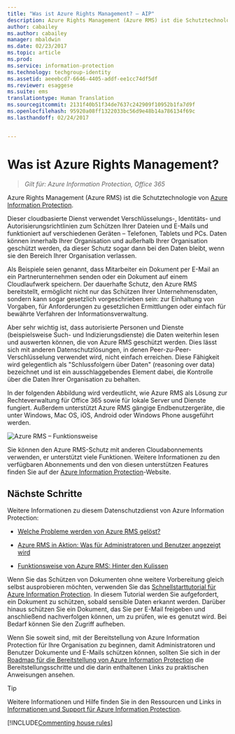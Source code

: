 ```yaml
---
title: "Was ist Azure Rights Management? – AIP"
description: Azure Rights Management (Azure RMS) ist die Schutztechnologie von Azure Information Protection.
author: cabailey
ms.author: cabailey
manager: mbaldwin
ms.date: 02/23/2017
ms.topic: article
ms.prod: 
ms.service: information-protection
ms.technology: techgroup-identity
ms.assetid: aeeebcd7-6646-4405-addf-ee1cc74df5df
ms.reviewer: esaggese
ms.suite: ems
translationtype: Human Translation
ms.sourcegitcommit: 2131f40b51f34de7637c242909f10952b1fa7d9f
ms.openlocfilehash: 95920a08ff1322033bc56d9e48b14a786134f69c
ms.lasthandoff: 02/24/2017


---
```


# <a name="what-is-azure-rights-management"></a>Was ist Azure Rights Management?

>*Gilt für: Azure Information Protection, Office 365*


Azure Rights Management (Azure RMS) ist die Schutztechnologie von [Azure Information Protection](what-is-information-protection.md).

Dieser cloudbasierte Dienst verwendet Verschlüsselungs-, Identitäts- und Autorisierungsrichtlinien zum Schützen Ihrer Dateien und E-Mails und funktioniert auf verschiedenen Geräten – Telefonen, Tablets und PCs. Daten können innerhalb Ihrer Organisation und außerhalb Ihrer Organisation geschützt werden, da dieser Schutz sogar dann bei den Daten bleibt, wenn sie den Bereich Ihrer Organisation verlassen.

Als Beispiele seien genannt, dass Mitarbeiter ein Dokument per E-Mail an ein Partnerunternehmen senden oder ein Dokument auf einem Cloudlaufwerk speichern. Der dauerhafte Schutz, den Azure RMS bereitstellt, ermöglicht nicht nur das Schützen Ihrer Unternehmensdaten, sondern kann sogar gesetzlich vorgeschrieben sein: zur Einhaltung von Vorgaben, für Anforderungen zu gesetzlichen Ermittlungen oder einfach für bewährte Verfahren der Informationsverwaltung.

Aber sehr wichtig ist, dass autorisierte Personen und Dienste (beispielsweise Such- und Indizierungsdienste) die Daten weiterhin lesen und auswerten können, die von Azure RMS geschützt werden. Dies lässt sich mit anderen Datenschutzlösungen, in denen Peer-zu-Peer-Verschlüsselung verwendet wird, nicht einfach erreichen. Diese Fähigkeit wird gelegentlich als "Schlussfolgern über Daten" (reasoning over data) bezeichnet und ist ein ausschlaggebendes Element dabei, die Kontrolle über die Daten Ihrer Organisation zu behalten.

In der folgenden Abbildung wird verdeutlicht, wie Azure RMS als Lösung zur Rechteverwaltung für Office 365 sowie für lokale Server und Dienste fungiert. Außerdem unterstützt Azure RMS gängige Endbenutzergeräte, die unter Windows, Mac OS, iOS, Android oder Windows Phone ausgeführt werden.


![Azure RMS – Funktionsweise](../media/AzRMS_elements.png)

Sie können den Azure RMS-Schutz mit anderen Cloudabonnements verwenden, er unterstützt viele Funktionen. Weitere Informationen zu den verfügbaren Abonnements und den von diesen unterstützen Features finden Sie auf der [Azure Information Protection](https://www.microsoft.com/en-us/cloud-platform/azure-information-protection)-Website.

## <a name="next-steps"></a>Nächste Schritte

Weitere Informationen zu diesem Datenschutzdienst von Azure Information Protection:

-   [Welche Probleme werden von Azure RMS gelöst?](azure-rms-problems-it-solves.md)

-   [Azure RMS in Aktion: Was für Administratoren und Benutzer angezeigt wird](what-admins-users-see.md)

-   [Funktionsweise von Azure RMS: Hinter den Kulissen](how-does-it-work.md)



Wenn Sie das Schützen von Dokumenten ohne weitere Vorbereitung gleich selbst ausprobieren möchten, verwenden Sie das [Schnellstarttutorial für Azure Information Protection](../get-started/infoprotect-quick-start-tutorial.md). In diesem Tutorial werden Sie aufgefordert, ein Dokument zu schützen, sobald sensible Daten erkannt werden. Darüber hinaus schützen Sie ein Dokument, das Sie per E-Mail freigeben und anschließend nachverfolgen können, um zu prüfen, wie es genutzt wird. Bei Bedarf können Sie den Zugriff aufheben.

Wenn Sie soweit sind, mit der Bereitstellung von Azure Information Protection für Ihre Organisation zu beginnen, damit Administratoren und Benutzer Dokumente und E-Mails schützen können, sollten Sie sich in der [Roadmap für die Bereitstellung von Azure Information Protection](../plan-design/deployment-roadmap.md) die Bereitstellungsschritte und die darin enthaltenen Links zu praktischen Anweisungen ansehen.

> [!TIP]
> Weitere Informationen und Hilfe finden Sie in den Ressourcen und Links in [Informationen und Support für Azure Information Protection](../get-started/information-support.md).

[!INCLUDE[Commenting house rules](../includes/houserules.md)]
